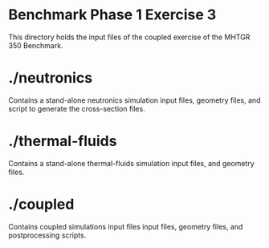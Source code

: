 # Benchmark Phase 1 Exercise 3

This directory holds the input files of the coupled exercise of the MHTGR 350 Benchmark.


# ./neutronics

Contains a stand-alone neutronics simulation input files, geometry files, and script to generate the cross-section files.


# ./thermal-fluids

Contains a stand-alone thermal-fluids simulation input files, and geometry files.


# ./coupled

Contains coupled simulations input files input files, geometry files, and postprocessing scripts.
